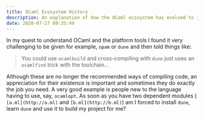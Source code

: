 ```yaml
---
title: OCaml Ecosystem History
description: An explanation of how the OCaml ecosystem has evolved to include the rich diversity of tools it now has
date: 2020-07-27 09:35:49
---
```


In my quest to understand OCaml and the platform tools I found it very challenging to be given for example, `opam` or `dune` and then told things like:

> You could use `ocamlbuild` and cross-compiling with `dune` just uses an `ocamlfind` trick with the toolchain...

Although these are no longer the recommended ways of compiling code, an appreciation for their existence is important and sometimes they do exactly the job you need. A very good example is people new to the language having to use, say, `ocamlopt`. As soon as you have two dependent modules ( `[a.ml](http://a.ml)` and `[b.ml](http://b.ml)`) am I forced to install `dune`, learn `dune` and use it to build my project for me? 